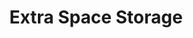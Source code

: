 ---
title: "Extra Space Storage"
url: /chicago/extra-space-storage-east-87th-street/
shop: storage rental
---